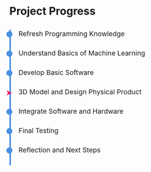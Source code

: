 # Project Progress

<style>
.progress-container {
  display: flex;
  flex-direction: column;
  align-items: flex-start;
  border-left: 4px solid #4A90E2;
  padding-left: 20px;
  margin-top: 2rem;
  font-size: 1.1rem;
}

.progress-step {
  position: relative;
  margin-bottom: 30px;
}

.progress-step::before {
  content: '●';
  position: absolute;
  left: -1.6em;
  top: 0;
  font-size: 1.2em;
  color: #4A90E2;
}

.current-step::before {
  content: '➤';
  color: #e91e63;
  font-size: 1.2em;
}
</style>

<div class="progress-container">

  <div class="progress-step">Refresh Programming Knowledge</div>

  <div class="progress-step">Understand Basics of Machine Learning</div>

  <div class="progress-step">Develop Basic Software</div>

  <div class="progress-step current-step">3D Model and Design Physical Product</div>

  <div class="progress-step">Integrate Software and Hardware</div>

  <div class="progress-step">Final Testing</div>

  <div class="progress-step">Reflection and Next Steps</div>

</div>
